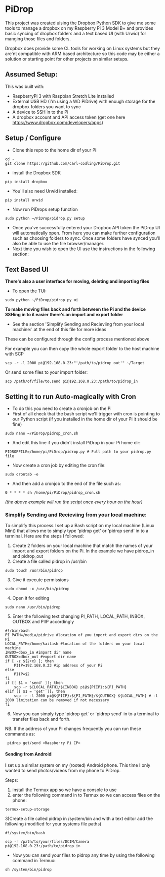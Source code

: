 # PiDrop
This project was created uising the Dropbox Python SDK to give me some tools to manage a dropbox on my Raspberry Pi 3 Model B+ and provides basic syncing of dropbox folders and a text based UI (with Urwid) for manging those files and folders.

Dropbox does provide some CL tools for working on Linux systems but they are'nt compatible with ARM based architecture so this code may be either a solution or starting point for other projects on similar setups. 

## Assumed Setup:

This was built with:
- RaspberryPi 3 with Raspbian Stretch Lite installed
- External USB HD (I'm using a WD PiDrive) with enough storage for the dropbox folders you want to sync
- A device to SSH in to the Pi
- A dropbox account and API access token (get one here https://www.dropbox.com/developers/apps)

## Setup / Configure

- Clone this repo to the home dir of your Pi
```console
cd ~
git clone https://github.com/carl-codling/PiDrop.git
```
- install the Dropbox SDK
```console
pip install dropbox
```
- You'll also need Urwid installed:
```console
pip install urwid
```
- Now run PiDrops setup function
```console
sudo python ~/PiDrop/pidrop.py setup
```
- Once you've successfully entered your Dropbox API token the PiDrop UI will automatically open. From here you can make further configuration such as choosing folders to sync. Once some folders have synced you'll also be able to use the file browser/manager.
- Next time you wish to open the UI use the instructions in the following section:

## Text Based UI

__There's also a user interface for moving, deleting and importing files__


- To open the TUI:
```console
sudo python ~/PiDrop/pidrop.py ui 
```

__To make moving files back and forth between the Pi and the device SSHing in to it easier there's an import and export folder__
* See the section 'Simplify Sending and Recieviing from your local machine:' at the end of this file for more ideas

These can be configured through the config process mentioned above

For example you can then copy the whole export folder to the host machine with SCP
```console
scp -r -l 2000 pi@192.168.0.23:"'/path/to/pidrop_out'" ~/Target
```

Or send some files to your import folder:
```console
scp /path/of/file/to.send pi@192.168.0.23:/path/to/pidrop_in
```

## Setting it to run Auto-magically with Cron

- To do this you need to create a cronjob on the Pi
- First of all check that the bash script we'll trigger with cron is pointing to our Python script (if you installed in the home dir of your Pi it should be fine)
```console
sudo nano ~/PiDrop/pidrop_cron.sh
```
- And edit this line if you didn't install PiDrop in your Pi home dir:
```
PIDROPFILE=/home/pi/PiDrop/pidrop.py # Full path to your pidrop.py file 
```
- Now create a cron job by editing the cron file:
```console
sudo crontab -e
```
- And then add a cronjob to the end of the file such as:
```
0 * * * * sh /home/pi/PiDrop/pidrop_cron.sh
```
*(the above example will run the script once every hour on the hour)*

### Simplify Sending and Recieviing from your local machine:

To simplify this process I set up a Bash script on my local machine (Linux Mint) that allows me to simply type 'pidrop get' or 'pidrop send' in to a terminal. Here are the steps I followed:

1) Create 2 folders on your local machine that match the names of your import and export folders on the Pi. In the example we have pidrop_in and pidrop_out
2) Create a file called pidrop in /usr/bin
```console
sudo touch /usr/bin/pidrop
```
3) Give it execute permissions
```console
sudo chmod -x /usr/bin/pidrop
```
4) Open it for editing
```console
sudo nano /usr/bin/pidrop
```
5) Enter the following text changing PI_PATH, LOCAL_PATH, INBOX, OUTBOX and PIIP accordingly
```console
#!/bin/bash
PI_PATH=/media/pidrive #location of you import and export dirs on the Pi
LOCAL_PATH=/home/kailash #location of the folders on your local machine
INBOX=dbox_in #import dir name
OUTBOX=dbox_out #export dir name
if [ -z ${2+x} ]; then
    PIIP=192.168.0.23 #ip address of your Pi
else
    PIIP=$2
fi
if [[ $1 = 'send' ]]; then
    scp -r ${LOCAL_PATH}/${INBOX} pi@${PIIP}:${PI_PATH}
elif [[ $1 = 'get' ]]; then
    scp -r -l 2000 pi@${PIIP}:${PI_PATH}/${OUTBOX} ${LOCAL_PATH} # -l 2000 limitation can be removed if not necessary
fi
 ```
6) Now you can simply type 'pidrop get' or 'pidrop send' in to a terminal to transfer files back and forth.

NB. If the address of your Pi changes frequently you can run these commands as:
```
 pidrop get/send <Raspberry Pi IP>
```

#### Sending from Android

I set up a similar system on my (rooted) Android phone. This time I only wanted to send photos/videos from my phone to PiDrop.

Steps:

1) install the Termux app so we have a console to use
2) enter the following command in to Termux so we can access files on the phone:
```
termux-setup-storage
```
3)Create a file called pidrop in /system/bin and with a text editor add the following (modified for your systems file paths)
```
#!/system/bin/bash

scp -r /path/to/your/files/DCIM/Camera pi@192.168.0.23:/path/to/pidrop_in
```
- Now you can send your files to pidrop any time by using the following command in Termux:
```
sh /system/bin/pidrop
```